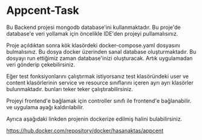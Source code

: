 # Appcent-Task

Bu Backend projesi mongodb database'ini kullanmaktadır. Bu proje'de database'e veri yollamak için öncelikle IDE'den projeyi pullamalısınız. 

Proje açıldıktan sonra kök klasördeki docker-compose.yaml dosyasını bulmalısınız. Bu dosya docker üzerinden sanal database oluşturmaktadır.
Bu dosyayı run ettiğimiz zaman database'inizi oluşturacak. Artık uygulamadan veri gönderip çekebilirsiniz.

Eğer test fonksiyonlarını çalıştırmak istiyorsanız test klasöründeki user ve content klasörlerinin service ve resource sınıflarını içeren ayrı ayrı klasörler bulunmaktadır. bunları teker teker çalıştırabilirsiniz. 

Projeyi frontend'e bağlamak için controller sınıfı ile frontend'e bağlanabilir. ve uygulama ayağı kaldırılabilir.

Ayrıca aşağıdaki linkden projenin dockerize edilmiş halini bulabilirsiniz.

https://hub.docker.com/repository/docker/hasanaktas/appcent
